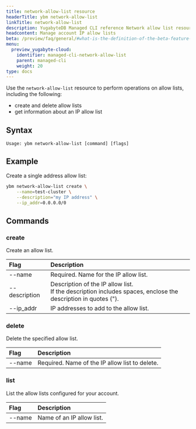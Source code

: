 ```yaml
---
title: network-allow-list resource
headerTitle: ybm network-allow-list
linkTitle: network-allow-list
description: YugabyteDB Managed CLI reference Network allow list resource.
headcontent: Manage account IP allow lists
beta: /preview/faq/general/#what-is-the-definition-of-the-beta-feature-tag
menu:
  preview_yugabyte-cloud:
    identifier: managed-cli-network-allow-list
    parent: managed-cli
    weight: 20
type: docs
---
```


Use the `network-allow-list` resource to perform operations on allow lists, including the following:

- create and delete allow lists
- get information about an IP allow list

## Syntax

```text
Usage: ybm network-allow-list [command] [flags]
```

## Example

Create a single address allow list:

```sh
ybm network-allow-list create \
    --name=test-cluster \
    --description="my IP address" \
    --ip_addr=0.0.0.0/0
```

## Commands

### create

Create an allow list.

| Flag | Description |
| :--- | :--- |
| --name | Required. Name for the IP allow list. |
| --description | Description of the IP allow list.<br>If the description includes spaces, enclose the description in quotes ("). |
| --ip_addr | IP addresses to add to the allow list. |

### delete

Delete the specified allow list.

| Flag | Description |
| :--- | :--- |
| --name | Required. Name of the IP allow list to delete. |

### list

List the allow lists configured for your account.

| Flag | Description |
| :--- | :--- |
| --name | Name of an IP allow list. |
